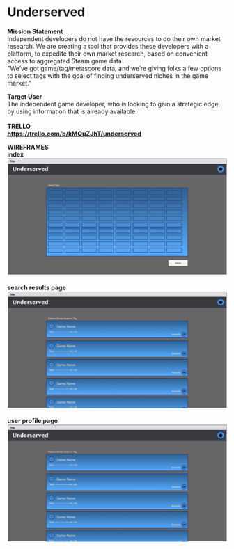 # Underserved

<b> Mission Statement </b><br/>
Independent developers do not have the resources to do their own market research. We are creating a tool that provides these developers with a platform, to expedite their own market research, based on convenient access to aggregated Steam game data.<br/>
"We’ve got game/tag/metascore data, and we’re giving folks a few options to select tags with the goal of finding underserved niches in the game market."

<b>Target User</b><br/>
The independent game developer, who is looking to gain a strategic edge, by using information that is already available.<br/><br/>
<b>TRELLO<br/>
https://trello.com/b/kMQuZJhT/underserved<br/>

<b>WIREFRAMES</b><br/>
index<br/>
![MP](https://github.com/christopherhanten/underserved/blob/master/image.png "Tag Select Page")<br/><br/>
search results page<br/>
![MP](https://github.com/christopherhanten/underserved/blob/master/untitled_page_1.png "Results Page")<br/><br/>
user profile page<br/>
![MP](https://github.com/christopherhanten/underserved/blob/master/untitled_page_1.png "User Profile Page")<br/><br/>
